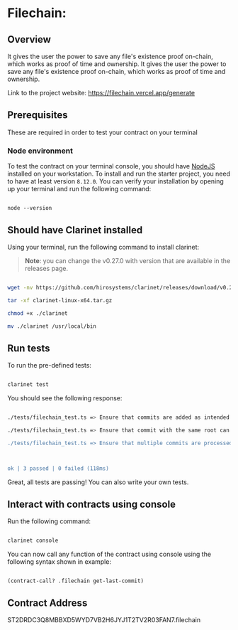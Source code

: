 # Filechain:

## Overview

It gives the user the power to save any file's existence proof on-chain, which works as proof of time and ownership. It gives the user the power to save any file's existence proof on-chain, which works as proof of time and ownership.

Link to the project website: https://filechain.vercel.app/generate

## Prerequisites

These are required in order to test your contract on your terminal

### Node environment

To test the contract on your terminal console, you should have [NodeJS](https://nodejs.org/en/download/) installed on your workstation. To install and run the starter project, you need to have at least version `8.12.0`. You can verify your installation by opening up your terminal and run the following command:

```shell

node --version

```

## Should have Clarinet installed

Using your terminal, run the following command to install clarinet:

> **Note**: you can change the v0.27.0 with version that are available in the releases page.

```bash

wget -nv https://github.com/hirosystems/clarinet/releases/download/v0.27.0/clarinet-linux-x64-glibc.tar.gz -O clarinet-linux-x64.tar.g

tar -xf clarinet-linux-x64.tar.gz

chmod +x ./clarinet

mv ./clarinet /usr/local/bin

```

## Run tests

To run the pre-defined tests:

```bash

clarinet test

```

You should see the following response:

```bash

./tests/filechain_test.ts => Ensure that commits are added as intended ... ok (18ms)

./tests/filechain_test.ts => Ensure that commit with the same root can't be added ... ok (22ms)

./tests/filechain_test.ts => Ensure that multiple commits are processed correctly ... ok (62ms)



ok | 3 passed | 0 failed (118ms)

```

Great, all tests are passing! You can also write your own tests.

## Interact with contracts using console

Run the following command:

```bash

clarinet console

```

You can now call any function of the contract using console using the following syntax shown in example:

```console

(contract-call? .filechain get-last-commit)

```

## Contract Address

ST2DRDC3Q8MBBXD5WYD7VB2H6JYJ1T2TV2R03FAN7.filechain
